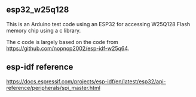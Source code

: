 ## esp32_w25q128

This is an Arduino test code using an ESP32 for accessing W25Q128 Flash memory chip using a c library.

The c code is largely based on the code from https://github.com/nopnop2002/esp-idf-w25q64.

## esp-idf reference
 
https://docs.espressif.com/projects/esp-idf/en/latest/esp32/api-reference/peripherals/spi_master.html
